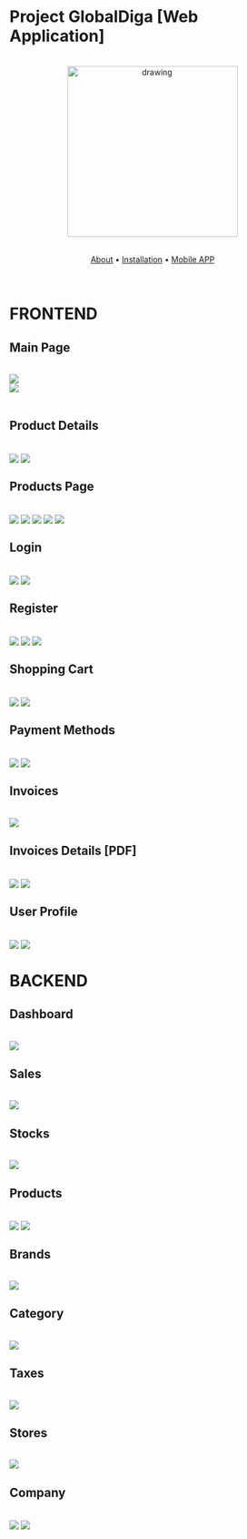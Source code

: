 # Project GlobalDiga [Web Application]

<br>

<div align="center">
<img src="ReadMeImgs/logo.png" alt="drawing" width="300"/>
</div>

<br>
<div align="center">

[About](about.md) • [Installation](Install.md) • [Mobile APP](https://github.com/JoaoJesus1337/GlobalDiga_Mobile_App)

</div>

<br>

# FRONTEND

## Main Page

<br>

<img align="center" style="display:flex" src="ReadMeImgs/mainpage1.jpg" />
<img align="center" style="display:flex" src="ReadMeImgs/mainpage2.jpg" />

<br>

## Product Details

<br>

<img align="center" src="ReadMeImgs/productdetail.jpg" />
<img align="center" src="ReadMeImgs/productdetail2.jpg" />

<br>

## Products Page

<br>

<img align="center" src="ReadMeImgs/produtos1.jpg" />
<img align="center" src="ReadMeImgs/produtos2.jpg" />
<img align="center" src="ReadMeImgs/produtos3.jpg" />
<img align="center" src="ReadMeImgs/produtos4.jpg" />
<img align="center" src="ReadMeImgs/produtos5.jpg" />

<br>

## Login

<br>

<img align="center" src="ReadMeImgs/login1.jpg" />
<img align="center" src="ReadMeImgs/login2.jpg" />

<br>

## Register

<br>

<img align="center" src="ReadMeImgs/registo1.jpg" />
<img align="center" src="ReadMeImgs/registo2.jpg" />
<img align="center" src="ReadMeImgs/registo3.jpg" />

<br>

## Shopping Cart

<br>

<img align="center" src="ReadMeImgs/carrinho1.jpg" />
<img align="center" src="ReadMeImgs/carrinho2.jpg" />

<br>

## Payment Methods

<br>

<img align="center" src="ReadMeImgs/metodosdepagamento1.jpg" />
<img align="center" src="ReadMeImgs/metodosdepagamento2.jpg" />

<br>

## Invoices

<br>

<img align="center" src="ReadMeImgs/fatura.jpg" />

<br>

## Invoices Details [PDF]

<br>

<img align="center" src="ReadMeImgs/fatura2.jpg" />
<img align="center" src="ReadMeImgs/fatura3.jpg" />

<br>

## User Profile

<br>

<img align="center" src="ReadMeImgs/user1.jpg" />
<img align="center" src="ReadMeImgs/user2.jpg" />

<br>

# BACKEND

## Dashboard

<br>

<img align="center" src="ReadMeImgs/backendmain.jpg" />

<br>

## Sales

<br>

<img align="center" src="ReadMeImgs/sales.jpg" />

<br>

## Stocks

<br>

<img align="center" src="ReadMeImgs/stocks.jpg" />

<br>

## Products

<br>

<img align="center" src="ReadMeImgs/productsback1.jpg" />
<img align="center" src="ReadMeImgs/productsback2.jpg" />

<br>

## Brands

<br>

<img align="center" src="ReadMeImgs/brand.jpg" />

<br>

## Category

<br>

<img align="center" src="ReadMeImgs/categoria.jpg" />

<br>

## Taxes

<br>

<img align="center" src="ReadMeImgs/iva.jpg" />

<br>

## Stores

<br>

<img align="center" src="ReadMeImgs/lojas.jpg" />

<br>

## Company

<br>

<img align="center" src="ReadMeImgs/empresa1.jpg" />
<img align="center" src="ReadMeImgs/empresa2.jpg" />

<br>
